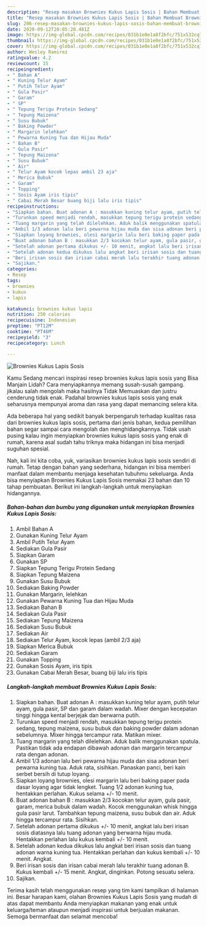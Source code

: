 ```yaml
---
description: "Resep masakan Brownies Kukus Lapis Sosis | Bahan Membuat Brownies Kukus Lapis Sosis Yang Menggugah Selera"
title: "Resep masakan Brownies Kukus Lapis Sosis | Bahan Membuat Brownies Kukus Lapis Sosis Yang Menggugah Selera"
slug: 206-resep-masakan-brownies-kukus-lapis-sosis-bahan-membuat-brownies-kukus-lapis-sosis-yang-menggugah-selera
date: 2020-09-12T20:05:20.481Z
image: https://img-global.cpcdn.com/recipes/031b1e0e1a8f2bfc/751x532cq70/brownies-kukus-lapis-sosis-foto-resep-utama.jpg
thumbnail: https://img-global.cpcdn.com/recipes/031b1e0e1a8f2bfc/751x532cq70/brownies-kukus-lapis-sosis-foto-resep-utama.jpg
cover: https://img-global.cpcdn.com/recipes/031b1e0e1a8f2bfc/751x532cq70/brownies-kukus-lapis-sosis-foto-resep-utama.jpg
author: Wesley Ramirez
ratingvalue: 4.2
reviewcount: 15
recipeingredient:
- " Bahan A"
- " Kuning Telur Ayam"
- " Putih Telur Ayam"
- " Gula Pasir"
- " Garam"
- " SP"
- " Tepung Terigu Protein Sedang"
- " Tepung Maizena"
- " Susu Bubuk"
- " Baking Powder"
- " Margarin lelehkan"
- " Pewarna Kuning Tua dan Hijau Muda"
- " Bahan B"
- " Gula Pasir"
- " Tepung Maizena"
- " Susu Bubuk"
- " Air"
- " Telur Ayam kocok lepas ambil 23 aja"
- " Merica Bubuk"
- " Garam"
- " Topping"
- " Sosis Ayam iris tipis"
- " Cabai Merah Besar buang biji lalu iris tipis"
recipeinstructions:
- "Siapkan bahan. Buat adonan A : masukkan kuning telur ayam, putih telur ayam, gula pasir, SP dan garam dalam wadah. Mixer dengan kecepatan tinggi hingga kental berjejak dan berwarna putih."
- "Turunkan speed menjadi rendah, masukkan tepung terigu protein sedang, tepung maizena, susu bubuk dan baking powder dalam adonan sebelumnya. Mixer hingga tercampur rata. Matikan mixer."
- "Tuang margarin yang telah dilelehkan. Aduk balik menggunakan spatula. Pastikan tidak ada endapan dibawah adonan dan margarin tercampur rata dengan adonan."
- "Ambil 1/3 adonan lalu beri pewarna hijau muda dan sisa adonan beri pewarna kuning tua. Aduk rata, sisihkan. Panaskan panci, beri kain serbet bersih di tutup loyang."
- "Siapkan loyang brownies, olesi margarin lalu beri baking paper pada dasar loyang agar tidak lengket. Tuang 1/2 adonan kuning tua, hentakkan perlahan. Kukus selama +/- 10 menit."
- "Buat adonan bahan B : masukkan 2/3 kocokan telur ayam, gula pasir, garam, merica bubuk dalam wadah. Kocok menggunakan whisk hingga gula pasir larut. Tambahkan tepung maizena, susu bubuk dan air. Aduk hingga tercampur rata. Sisihkan."
- "Setelah adonan pertama dikukus +/- 10 menit, angkat lalu beri irisan sosis diatasnya lalu tuang adonan yang berwarna hijau muda. Hentakkan perlahan lalu kukus kembali +/- 10 menit."
- "Setelah adonan kedua dikukus lalu angkat beri irisan sosis dan tuang adonan warna kuning tua. Hentakkan perlahan dan kukus kembali +/- 10 menit. Angkat."
- "Beri irisan sosis dan irisan cabai merah lalu terakhir tuang adonan B. Kukus kembali +/- 15 menit. Angkat, dinginkan. Potong sesuatu selera."
- "Sajikan."
categories:
- Resep
tags:
- brownies
- kukus
- lapis

katakunci: brownies kukus lapis 
nutrition: 250 calories
recipecuisine: Indonesian
preptime: "PT12M"
cooktime: "PT46M"
recipeyield: "3"
recipecategory: Lunch

---
```



![Brownies Kukus Lapis Sosis](https://img-global.cpcdn.com/recipes/031b1e0e1a8f2bfc/751x532cq70/brownies-kukus-lapis-sosis-foto-resep-utama.jpg)

Kamu Sedang mencari inspirasi resep brownies kukus lapis sosis yang Bisa Manjain Lidah? Cara menyiapkannya memang susah-susah gampang. jikalau salah mengolah maka hasilnya Tidak Memuaskan dan justru cenderung tidak enak. Padahal brownies kukus lapis sosis yang enak seharusnya mempunyai aroma dan rasa yang dapat memancing selera kita.



Ada beberapa hal yang sedikit banyak berpengaruh terhadap kualitas rasa dari brownies kukus lapis sosis, pertama dari jenis bahan, kedua pemilihan bahan segar sampai cara mengolah dan menghidangkannya. Tidak usah pusing kalau ingin menyiapkan brownies kukus lapis sosis yang enak di rumah, karena asal sudah tahu triknya maka hidangan ini bisa menjadi suguhan spesial.


Nah, kali ini kita coba, yuk, variasikan brownies kukus lapis sosis sendiri di rumah. Tetap dengan bahan yang sederhana, hidangan ini bisa memberi manfaat dalam membantu menjaga kesehatan tubuhmu sekeluarga. Anda bisa menyiapkan Brownies Kukus Lapis Sosis memakai 23 bahan dan 10 tahap pembuatan. Berikut ini langkah-langkah untuk menyiapkan hidangannya.

<!--inarticleads1-->

##### Bahan-bahan dan bumbu yang digunakan untuk menyiapkan Brownies Kukus Lapis Sosis:

1. Ambil  Bahan A
1. Gunakan  Kuning Telur Ayam
1. Ambil  Putih Telur Ayam
1. Sediakan  Gula Pasir
1. Siapkan  Garam
1. Gunakan  SP
1. Siapkan  Tepung Terigu Protein Sedang
1. Siapkan  Tepung Maizena
1. Gunakan  Susu Bubuk
1. Sediakan  Baking Powder
1. Gunakan  Margarin, lelehkan
1. Gunakan  Pewarna Kuning Tua dan Hijau Muda
1. Sediakan  Bahan B
1. Sediakan  Gula Pasir
1. Sediakan  Tepung Maizena
1. Sediakan  Susu Bubuk
1. Sediakan  Air
1. Sediakan  Telur Ayam, kocok lepas (ambil 2/3 aja)
1. Siapkan  Merica Bubuk
1. Sediakan  Garam
1. Gunakan  Topping
1. Gunakan  Sosis Ayam, iris tipis
1. Gunakan  Cabai Merah Besar, buang biji lalu iris tipis




<!--inarticleads2-->

##### Langkah-langkah membuat Brownies Kukus Lapis Sosis:

1. Siapkan bahan. Buat adonan A : masukkan kuning telur ayam, putih telur ayam, gula pasir, SP dan garam dalam wadah. Mixer dengan kecepatan tinggi hingga kental berjejak dan berwarna putih.
1. Turunkan speed menjadi rendah, masukkan tepung terigu protein sedang, tepung maizena, susu bubuk dan baking powder dalam adonan sebelumnya. Mixer hingga tercampur rata. Matikan mixer.
1. Tuang margarin yang telah dilelehkan. Aduk balik menggunakan spatula. Pastikan tidak ada endapan dibawah adonan dan margarin tercampur rata dengan adonan.
1. Ambil 1/3 adonan lalu beri pewarna hijau muda dan sisa adonan beri pewarna kuning tua. Aduk rata, sisihkan. Panaskan panci, beri kain serbet bersih di tutup loyang.
1. Siapkan loyang brownies, olesi margarin lalu beri baking paper pada dasar loyang agar tidak lengket. Tuang 1/2 adonan kuning tua, hentakkan perlahan. Kukus selama +/- 10 menit.
1. Buat adonan bahan B : masukkan 2/3 kocokan telur ayam, gula pasir, garam, merica bubuk dalam wadah. Kocok menggunakan whisk hingga gula pasir larut. Tambahkan tepung maizena, susu bubuk dan air. Aduk hingga tercampur rata. Sisihkan.
1. Setelah adonan pertama dikukus +/- 10 menit, angkat lalu beri irisan sosis diatasnya lalu tuang adonan yang berwarna hijau muda. Hentakkan perlahan lalu kukus kembali +/- 10 menit.
1. Setelah adonan kedua dikukus lalu angkat beri irisan sosis dan tuang adonan warna kuning tua. Hentakkan perlahan dan kukus kembali +/- 10 menit. Angkat.
1. Beri irisan sosis dan irisan cabai merah lalu terakhir tuang adonan B. Kukus kembali +/- 15 menit. Angkat, dinginkan. Potong sesuatu selera.
1. Sajikan.




Terima kasih telah menggunakan resep yang tim kami tampilkan di halaman ini. Besar harapan kami, olahan Brownies Kukus Lapis Sosis yang mudah di atas dapat membantu Anda menyiapkan makanan yang enak untuk keluarga/teman ataupun menjadi inspirasi untuk berjualan makanan. Semoga bermanfaat dan selamat mencoba!
